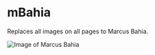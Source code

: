 # mBahia
Replaces all images on all pages to Marcus Bahia.

![Image of Marcus Bahia](https://image.ibb.co/ieTSYc/bahia.jpg)
